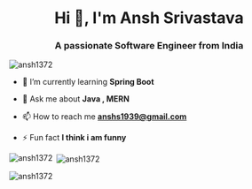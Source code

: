 <h1 align="center">Hi 👋, I'm Ansh Srivastava</h1>
<h3 align="center">A passionate Software Engineer from India</h3>

<p align="left"> <img src="https://komarev.com/ghpvc/?username=ansh1372&label=Profile%20views&color=0e75b6&style=flat" alt="ansh1372" /> </p>

- 🌱 I’m currently learning **Spring Boot**

- 💬 Ask me about **Java , MERN**

- 📫 How to reach me **anshs1939@gmail.com**

- ⚡ Fun fact **I think i am funny**



<p><img align="left" src="https://github-readme-stats.vercel.app/api/top-langs?username=ansh1372&show_icons=true&theme=dark&locale=en&layout=compact" alt="ansh1372" /></p>

<p>&nbsp;<img align="center" src="https://github-readme-stats.vercel.app/api?username=ansh1372&show_icons=true&theme=dark&locale=en" alt="ansh1372" /></p>

<p><img align="center" src="https://github-readme-streak-stats.herokuapp.com/?user=ansh1372&theme=dark" alt="ansh1372" /></p>
